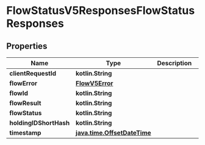 
# FlowStatusV5ResponsesFlowStatusResponses

## Properties
Name | Type | Description | Notes
------------ | ------------- | ------------- | -------------
**clientRequestId** | **kotlin.String** |  |  [optional]
**flowError** | [**FlowV5Error**](FlowV5Error.md) |  |  [optional]
**flowId** | **kotlin.String** |  |  [optional]
**flowResult** | **kotlin.String** |  |  [optional]
**flowStatus** | **kotlin.String** |  |  [optional]
**holdingIDShortHash** | **kotlin.String** |  |  [optional]
**timestamp** | [**java.time.OffsetDateTime**](java.time.OffsetDateTime.md) |  |  [optional]



